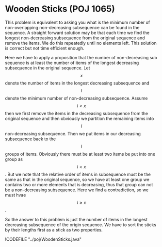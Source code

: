 # Wooden Sticks (POJ 1065)

This problem is equivalent to asking you what is the minimum number of non-overlapping non-decreasing
subsequence can be found in the sequence. A straight forward solution may be that each time we find the
longest non-decreasing subsequence from the original sequence and remove the items. We do this repeatedly
until no elements left. This solution is correct but not time efficient enough.

Here we have to apply a proposition that the number of non-decreasing sub sequence is at least
the number of items of the longest decreasing subsequence in the original sequence. Let $$x$$
denote the number of items in the longest decreasing subsequence and $$l$$ denote the minimum
number of non-decreasing subsequence. Assume $$l < x$$ then we first remove the items in the decreasing
subsequence from the original sequence and then obviously we partition the remaining items into
$$l$$ non-decreasing subsequence. Then we put items in our decreasing subsequence back to the $$l$$ groups
of items. Obviously there must be at least two items be put into one group as $$l < x$$. But we note that
the relative order of items in subsequence must be the same as that in the original sequence,
so we have at least one group we contains two or more elements that is decreasing, thus that group can not
be a non-decreasing subsequence. Here we find a contradiction, so we must hvae $$l\ge x$$.

So the answer to this problem is just the number of items in the longest decreasing subsequence of the
origin sequence. We have to sort the sticks by their lengths first as a stick as two properties.

!CODEFILE "../poj/WoodenSticks.java"
